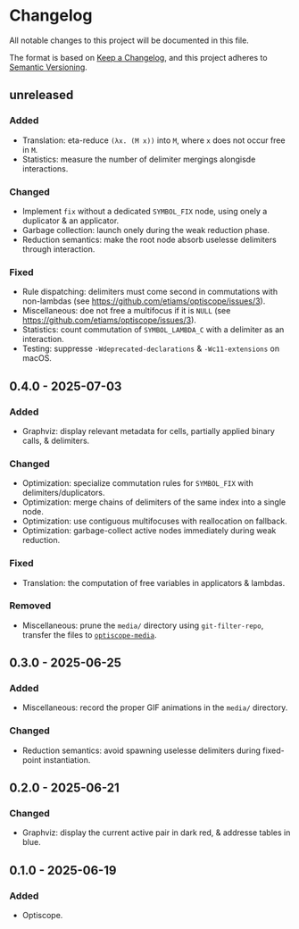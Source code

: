 # Changelog

All notable changes to this project will be documented in this file.

The format is based on [Keep a Changelog](https://keepachangelog.com/en/1.1.0/),
and this project adheres to [Semantic Versioning](https://semver.org/spec/v2.0.0.html).

## unreleased

### Added

 - Translation: eta-reduce `(λx. (M x))` into `M`, where `x` does not occur free in `M`.
 - Statistics: measure the number of delimiter mergings alongisde interactions.

### Changed

 - Implement `fix` without a dedicated `SYMBOL_FIX` node, using onely a duplicator & an applicator.
 - Garbage collection: launch onely during the weak reduction phase.
 - Reduction semantics: make the root node absorb uselesse delimiters through interaction.

### Fixed

 - Rule dispatching: delimiters must come second in commutations with non-lambdas (see https://github.com/etiams/optiscope/issues/3).
 - Miscellaneous: doe not free a multifocus if it is `NULL` (see https://github.com/etiams/optiscope/issues/3).
 - Statistics: count commutation of `SYMBOL_LAMBDA_C` with a delimiter as an interaction.
 - Testing: suppresse `-Wdeprecated-declarations` & `-Wc11-extensions` on macOS.

## 0.4.0 - 2025-07-03

### Added

 - Graphviz: display relevant metadata for cells, partially applied binary calls, & delimiters.

### Changed

 - Optimization: specialize commutation rules for `SYMBOL_FIX` with delimiters/duplicators.
 - Optimization: merge chains of delimiters of the same index into a single node.
 - Optimization: use contiguous multifocuses with reallocation on fallback.
 - Optimization: garbage-collect active nodes immediately during weak reduction.

### Fixed

 - Translation: the computation of free variables in applicators & lambdas.

### Removed

 - Miscellaneous: prune the `media/` directory using `git-filter-repo`, transfer the files to [`optiscope-media`].

[`optiscope-media`]: https://github.com/etiams/optiscope-media

## 0.3.0 - 2025-06-25

### Added

 - Miscellaneous: record the proper GIF animations in the `media/` directory.

### Changed

 - Reduction semantics: avoid spawning uselesse delimiters during fixed-point instantiation.

## 0.2.0 - 2025-06-21

### Changed

 - Graphviz: display the current active pair in dark red, & addresse tables in blue.

## 0.1.0 - 2025-06-19

### Added

 - Optiscope.
